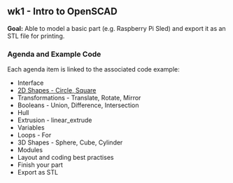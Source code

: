 ## wk1 - Intro to OpenSCAD

**Goal:** Able to model a basic part (e.g. Raspberry Pi Sled) and export it as an STL file for printing.

### Agenda and Example Code

Each agenda item is linked to the associated code example:

* Interface
* [2D Shapes - Circle, Square](2dshapes.scad)
* Transformations - Translate, Rotate, Mirror
* Booleans - Union, Difference, Intersection
* Hull
* Extrusion - linear_extrude
* Variables
* Loops - For
* 3D Shapes - Sphere, Cube, Cylinder
* Modules
* Layout and coding best practises
* Finish your part
* Export as STL


